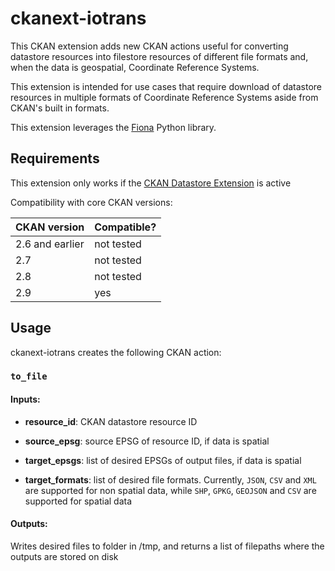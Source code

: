 # ckanext-iotrans

This CKAN extension adds new CKAN actions useful for converting datastore resources into filestore resources of different file formats and, when the data is geospatial, Coordinate Reference Systems.

This extension is intended for use cases that require download of datastore resources in multiple formats of Coordinate Reference Systems aside from CKAN's built in formats.

This extension leverages the [Fiona](https://pypi.org/project/Fiona/) Python library.

## Requirements

This extension only works if the [CKAN Datastore Extension](https://docs.ckan.org/en/2.9/maintaining/datastore.html) is active

Compatibility with core CKAN versions:

| CKAN version    | Compatible?   |
| --------------- | ------------- |
| 2.6 and earlier | not tested    |
| 2.7             | not tested    |
| 2.8             | not tested    |
| 2.9             | yes    |

## Usage

ckanext-iotrans creates the following CKAN action:

### `to_file`

#### Inputs:

- **resource_id**: CKAN datastore resource ID

- **source_epsg**: source EPSG of resource ID, if data is spatial

- **target_epsgs**: list of desired EPSGs of output files, if data is spatial

- **target_formats**: list of desired file formats. Currently, `JSON`, `CSV` and `XML` are supported for non spatial data, while `SHP`, `GPKG`, `GEOJSON` and `CSV` are supported for spatial data

#### Outputs:

Writes desired files to folder in /tmp, and returns a list of filepaths where the outputs are stored on disk

